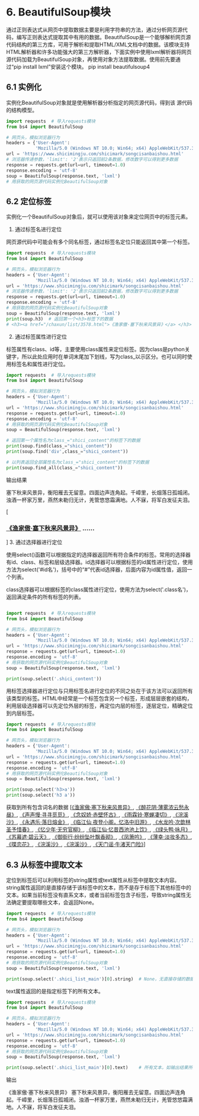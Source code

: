 # 6. BeautifulSoup模块

通过正则表达式从网页中提取数据主要是利用字符串的方法，通过分析网页源代码，编写正则表达式提取其中有用的数据。BeautifulSoup是一个能够解析网页源代码结构的第三方库，可用于解析和提取HTML/XML文档中的数据。该模块支持HTML解析器和许多功能强大的第三方解析器，下面实例中使用lxml解析器将网页源代码加载为BeautifulSoup对象，再使用对象方法提取数据。使用前先要通过“pip install lxml”安装这个模块。
pip install beautifulsoup4
## 6.1 实例化

实例化BeautifulSoup对象就是使用解析器分析指定的网页源代码，得到该 源代码的结构模型。


```python
import requests  # 导入requests模块
from bs4 import BeautifulSoup

# 网页头，模拟浏览器行为
headers = {'User-Agent':
           'Mozilla/5.0 (Windows NT 10.0; Win64; x64) AppleWebKit/537.36 (KHTML, like Gecko) Chrome/98.0.4758.9 Safari/537.36'}
url = 'https://www.shicimingju.com/shicimark/songcisanbaishou.html'
# 浏览器传递参数，'limit': '2'表示只返回前2条数据，修改数字可以得到更多数据
response = requests.get(url=url, timeout=1.0)
response.encoding = 'utf-8'
soup = BeautifulSoup(response.text, 'lxml')
# 用获取的网页源代码实例化BeautifulSoup对象

```

## 6.2 定位标签

实例化一个BeautifulSoup对象后，就可以使用该对象来定位网页中的标签元素。

1. 通过标签名进行定位

网页源代码中可能会有多个同名标签，通过标签名定位只能返回其中第一个标签。


```python
import requests  # 导入requests模块
from bs4 import BeautifulSoup

# 网页头，模拟浏览器行为
headers = {'User-Agent':
           'Mozilla/5.0 (Windows NT 10.0; Win64; x64) AppleWebKit/537.36 (KHTML, like Gecko) Chrome/98.0.4758.9 Safari/537.36'}
url = 'https://www.shicimingju.com/shicimark/songcisanbaishou.html'
# 浏览器传递参数，'limit': '2'表示只返回前2条数据，修改数字可以得到更多数据
response = requests.get(url=url, timeout=1.0)
response.encoding = 'utf-8'
# 用获取的网页源代码实例化BeautifulSoup对象
soup = BeautifulSoup(response.text, 'lxml')
print(soup.h3)  # 返回第一个<h3>标签下的数据
# <h3><a href="/chaxun/list/3578.html">《渔家傲·塞下秋来风景异》</a> </h3>

```

2. 通过标签属性进行定位

标签属性有class、id等，主要使用class属性来定位标签。因为class是python关键字，所以此处应用时在单词末尾加下划线，写为class_以示区分。也可以同时使用标签名和属性进行定位。


```python
import requests  # 导入requests模块
from bs4 import BeautifulSoup

# 网页头，模拟浏览器行为
headers = {'User-Agent':
           'Mozilla/5.0 (Windows NT 10.0; Win64; x64) AppleWebKit/537.36 (KHTML, like Gecko) Chrome/98.0.4758.9 Safari/537.36'}
url = 'https://www.shicimingju.com/shicimark/songcisanbaishou.html'
response = requests.get(url=url, timeout=1.0)
response.encoding = 'utf-8'
# 用获取的网页源代码实例化BeautifulSoup对象
soup = BeautifulSoup(response.text, 'lxml')

# 返回第一个属性名为class_="shici_content"的标签下的数据
print(soup.find(class_="shici_content"))
print(soup.find('div',class_="shici_content"))

# 以列表返回全部属性名为class_="shici_content"的标签下的数据
print(soup.find_all(class_="shici_content"))


```

输出结果
<div class="shici_content">
塞下秋来风景异，衡阳雁去无留意。四面边声连角起。千嶂里，长烟落日孤城闭。<br/>
浊酒一杯家万里，燕然未勒归无计，羌管悠悠霜满地。人不寐，将军白发征夫泪。
</div>

[<div class="shici_list_main">
<h3><a href="/chaxun/list/3578.html">《渔家傲·塞下秋来风景异》</a> 
 ......
</div>]
3. 通过选择器进行定位

使用select()函数可以根据指定的选择器返回所有符合条件的标签。常用的选择器有id、class、标签和层级选择器。id选择器可以根据标签的id属性进行定位，使用方法为select('#id名')，括号中的“#”代表id选择器，后面内容为id属性值，返回一个列表。

class选择器可以根据标签的class属性进行定位，使用方法为select('.class名')，返回满足条件的所有标签的列表。


```python

import requests  # 导入requests模块
from bs4 import BeautifulSoup

# 网页头，模拟浏览器行为
headers = {'User-Agent':
           'Mozilla/5.0 (Windows NT 10.0; Win64; x64) AppleWebKit/537.36 (KHTML, like Gecko) Chrome/98.0.4758.9 Safari/537.36'}
url = 'https://www.shicimingju.com/shicimark/songcisanbaishou.html'
response = requests.get(url=url, timeout=1.0)
response.encoding = 'utf-8'
# 用获取的网页源代码实例化BeautifulSoup对象
soup = BeautifulSoup(response.text, 'lxml')

print(soup.select('.shici_content'))
```

用标签选择器进行定位与只用标签名进行定位的不同之处在于该方法可以返回所有该类型的标签。HTML中经常是一个标签包含另一个标签，形成层层嵌套的结构，利用层级选择器可以先定位外层的标签，再定位内层的标签，逐层定位，精确定位到内层标签。


```python
import requests  # 导入requests模块
from bs4 import BeautifulSoup

# 网页头，模拟浏览器行为
headers = {'User-Agent':
           'Mozilla/5.0 (Windows NT 10.0; Win64; x64) AppleWebKit/537.36 (KHTML, like Gecko) Chrome/98.0.4758.9 Safari/537.36'}
url = 'https://www.shicimingju.com/shicimark/songcisanbaishou.html'
response = requests.get(url=url, timeout=1.0)
response.encoding = 'utf-8'
# 用获取的网页源代码实例化BeautifulSoup对象
soup = BeautifulSoup(response.text, 'lxml')

print(soup.select('h3>a'))
print(soup.select('h3 a'))
```

获取到所有包含词名的数据
[<a href="/chaxun/list/3578.html">《渔家傲·塞下秋来风景异》</a>, <a href="/chaxun/list/3627.html">《醉花阴·薄雾浓云愁永昼》</a>, <a href="/chaxun/list/3638.html">《声声慢·寻寻觅觅》</a>, <a href="/chaxun/list/3710.html">《念奴娇·赤壁怀古》</a>, <a href="/chaxun/list/3733.html">《雨霖铃·寒蝉凄切》</a>, <a href="/chaxun/list/6223.html">《浣溪沙》</a>, <a href="/chaxun/list/6414.html">《永遇乐·落日熔金》</a>, <a href="/chaxun/list/6549.html">《临江仙 夜登小阁，忆洛中旧游》</a>, <a href="/chaxun/list/31981.html">《水龙吟·次歆林圣予惜春》</a>, <a href="/chaxun/list/32003.html">《忆少年·无穷官柳》</a>, <a href="/chaxun/list/32013.html">《临江仙·忆昔西池池上饮》</a>, <a href="/chaxun/list/32024.html">《绿头鸭·咏月》</a>, <a href="/chaxun/list/32070.html">《苏幕遮·碧云天》</a>, <a href="/chaxun/list/32085.html">《御街行·纷纷坠叶飘香砌》</a>, <a href="/chaxun/list/32107.html">《凤箫吟》</a>, <a href="/chaxun/list/32126.html">《薄幸·淡妆多态》</a>, <a href="/chaxun/list/32146.html">《喋恋花》</a>, <a href="/chaxun/list/32170.html">《浣溪沙》</a>, <a href="/chaxun/list/32177.html">《浣溪沙》</a>, <a href="/chaxun/list/32197.html">《天门谣·牛渚天门险》</a>]
## 6.3 从标签中提取文本

定位到标签后可以利用标签的string属性或text属性从标签中提取文本内容。string属性返回的是直接存储于该标签中的文本，而不是存于标签下其他标签中的文本。如果当前标签没有直系文本，或者当前标签包含子标签，导致string属性无法确定要提取哪些文本，会返回None。


```python
import requests  # 导入requests模块
from bs4 import BeautifulSoup

# 网页头，模拟浏览器行为
headers = {'User-Agent':
           'Mozilla/5.0 (Windows NT 10.0; Win64; x64) AppleWebKit/537.36 (KHTML, like Gecko) Chrome/98.0.4758.9 Safari/537.36'}
url = 'https://www.shicimingju.com/shicimark/songcisanbaishou.html'
response = requests.get(url=url, timeout=1.0)
response.encoding = 'utf-8'
# 用获取的网页源代码实例化BeautifulSoup对象
soup = BeautifulSoup(response.text, 'lxml')

print(soup.select('.shici_list_main')[0].string)  # None，无直接存储的数据
```

text属性返回的是指定标签下的所有文本。


```python
import requests  # 导入requests模块
from bs4 import BeautifulSoup

# 网页头，模拟浏览器行为
headers = {'User-Agent':
           'Mozilla/5.0 (Windows NT 10.0; Win64; x64) AppleWebKit/537.36 (KHTML, like Gecko) Chrome/98.0.4758.9 Safari/537.36'}
url = 'https://www.shicimingju.com/shicimark/songcisanbaishou.html'
response = requests.get(url=url, timeout=1.0)
response.encoding = 'utf-8'
# 用获取的网页源代码实例化BeautifulSoup对象
soup = BeautifulSoup(response.text, 'lxml')

print(soup.select('.shici_list_main')[0].text)    # 所有文本，如输出结果所示
```

输出

《渔家傲·塞下秋来风景异》 
塞下秋来风景异，衡阳雁去无留意。四面边声连角起。千嶂里，长烟落日孤城闭。浊酒一杯家万里，燕然未勒归无计，羌管悠悠霜满地。人不寐，将军白发征夫泪。


```python

```
